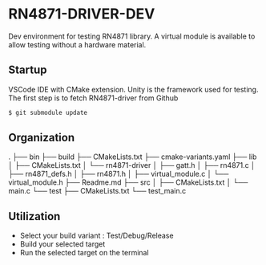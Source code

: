 # RN4871-DRIVER-DEV
Dev environment for testing RN4871 library.
A virtual module is available to allow testing without a hardware material.
## Startup
VSCode IDE with CMake extension.
Unity is the framework used for testing.
The first step is to fetch RN4871-driver from Github
```bash
$ git submodule update
```
## Organization
.
├── bin
├── build
├── CMakeLists.txt
├── cmake-variants.yaml
├── lib
│   ├── CMakeLists.txt
│   └── rn4871-driver
│       ├── gatt.h
│       ├── rn4871.c
│       ├── rn4871_defs.h
│       ├── rn4871.h
│       ├── virtual_module.c
│       └── virtual_module.h
├── Readme.md
├── src
│   ├── CMakeLists.txt
│   └── main.c
└── test
    ├── CMakeLists.txt
    └── test_main.c
## Utilization
* Select your build variant : Test/Debug/Release
* Build your selected target
* Run the selected target on the terminal